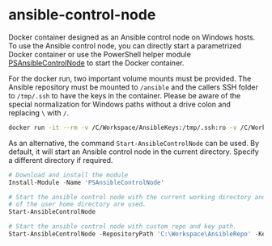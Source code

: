 # ansible-control-node

Docker container designed as an Ansible control node on Windows hosts. To use the Ansible control node, you can directly start a parametrized Docker container or use the PowerShell helper module [PSAnsibleControlNode](https://www.powershellgallery.com/packages/PSAnsibleControlNode) to start the Docker container.

For the docker run, two important volume mounts must be provided. The Ansible repository must be mounted to `/ansible` and the callers SSH folder to `/tmp/.ssh` to have the keys in the container. Please be aware of the special normalization for Windows paths without a drive colon and replacing `\` with `/`.

```bash
docker run -it --rm -v /C/Workspace/AnsibleKeys:/tmp/.ssh:ro -v /C/Workspace/AnsibleRepo:/ansible claudiospizzi/ansible-control-node:latest
```

As an alternative, the command `Start-AnsibleControlNode` can be used. By default, it will start an Ansible control node in the current directory. Specify a different directory if required.

```powershell
# Download and install the module
Install-Module -Name 'PSAnsibleControlNode'

# Start the ansible control node with the current working directory and the keys
# of the user home directory are used.
Start-AnsibleControlNode

# Start the ansible control node with custom repo and key path.
Start-AnsibleControlNode -RepositoryPath 'C:\Workspace\AnsibleRepo' -KeyPath 'C:\Workspace\AnsibleKeys'
```

